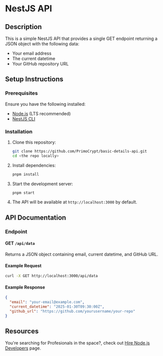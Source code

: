 # NestJS API

## Description
This is a simple NestJS API that provides a single GET endpoint returning a JSON object with the following data:
- Your email address
- The current datetime
- Your GitHub repository URL

## Setup Instructions
### Prerequisites
Ensure you have the following installed:
- [Node.js](https://nodejs.org/) (LTS recommended)
- [NestJS CLI](https://docs.nestjs.com/)

### Installation
1. Clone this repository:
   ```sh
   git clone https://github.com/PrimoCrypt/basic-details-api.git
   cd <the repo locally>
   ```
2. Install dependencies:
   ```sh
   pnpm install
   ```
3. Start the development server:
   ```sh
   pnpm start
   ```
4. The API will be available at `http://localhost:3000` by default.

## API Documentation
### Endpoint
#### GET `/api/data`
Returns a JSON object containing email, current datetime, and GitHub URL.

#### Example Request
```sh
curl -X GET http://localhost:3000/api/data
```

#### Example Response
```json
{
  "email": "your-email@example.com",
  "current_datetime": "2025-01-30T09:30:00Z",
  "github_url": "https://github.com/yourusername/your-repo"
}
```

## Resources
You're searching for Profesionals in the space?, check out  [Hire Node.js Developers](https://hng.tech/hire/nodejs-developers) page.

